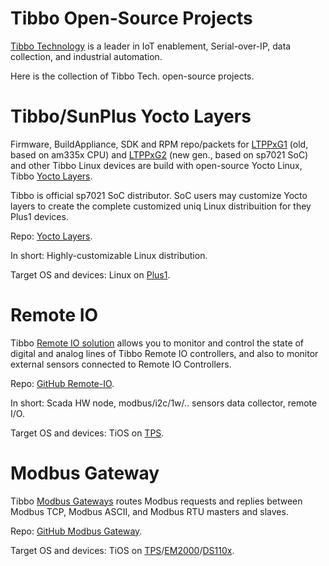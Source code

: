 # Tibbo Open-Source Projects

[Tibbo Technology](http://tibbo.com/) is a leader in IoT enablement, 
Serial-over-IP, data collection, and industrial automation.

Here is the collection of Tibbo Tech. open-source projects.

# Tibbo/SunPlus Yocto Layers

Firmware, BuildAppliance, SDK and RPM repo/packets for
[LTPPxG1](https://tibbo.com/store/tps/ltpp3.html) (old, based on am335x CPU) and 
[LTPPxG2](https://tibbo.com/store/plus1.html) (new gen., based on sp7021 SoC)
and other Tibbo Linux devices are build with open-source Yocto Linux,
Tibbo [Yocto Layers](https://github.com/tibbotech/yocto_layers).

Tibbo is official sp7021 SoC distributor. SoC users may customize Yocto layers
to create the complete customized uniq Linux distribuition for they
Plus1 devices.

Repo: [Yocto Layers](https://github.com/tibbotech/yocto_layers).

In short: Highly-customizable Linux distribution.

Target OS and devices: Linux on [Plus1](https://tibbo.com/store/plus1.html).

# Remote IO

Tibbo [Remote IO solution](https://tibbo.com/remote-io.html) allows you to 
monitor and control the state of digital and analog lines of Tibbo Remote IO 
controllers, and also to monitor external sensors connected to Remote IO 
Controllers.

Repo: [GitHub Remote-IO](https://github.com/tibbotech/Remote-IO).

In short: Scada HW node, modbus/i2c/1w/.. sensors data collector, remote I/O.

Target OS and devices: TiOS on [TPS](https://tibbo.com/tps.html).

# Modbus Gateway

Tibbo [Modbus Gateways](https://tibbo.com/modbus-gateways.html) 
routes Modbus requests and replies between Modbus TCP, Modbus ASCII, and 
Modbus RTU masters and slaves.

Repo: [GitHub Modbus Gateway](https://github.com/tibbotech/Modbus-Gateway).

Target OS and devices: TiOS on [TPS](https://tibbo.com/tps.html)/[EM2000](http://tibbo.com/store/modules/em2000.html)/[DS110x](https://tibbo.com/programmable/controllers.html).


